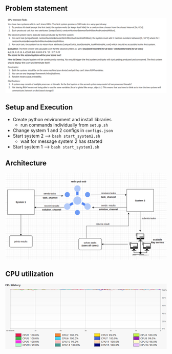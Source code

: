 ## Problem statement
![Alt text](cpu_intensive_tasks.png?raw=true "Title")

## Setup and Execution
- Create python environment and install libraries
  - run commands individually from `setup.sh`
- Change system 1 and 2 configs in ``configs.json``
- Start system 2 --> ``bash start_system2.sh``
  - wait for message system 2 has started
- Start system 1 --> ``bash start_system1.sh``

## Architecture
![Alt text](architecture.png?raw=true "Title")

## CPU utilization
![Alt text](cpu_utilization.png?raw=true "Title")